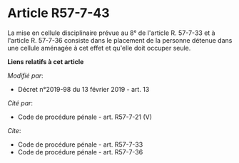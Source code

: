# Article R57-7-43

La mise en cellule disciplinaire prévue  au 8° de l'article R. 57-7-33 et à l'article R. 57-7-36 consiste dans le placement
de la personne détenue dans une cellule aménagée à cet effet et qu'elle doit occuper seule.

**Liens relatifs à cet article**

_Modifié par_:

  - Décret n°2019-98 du 13 février 2019 - art. 13

_Cité par_:

  - Code de procédure pénale - art. R57-7-21 (V)

_Cite_:

  - Code de procédure pénale - art. R57-7-33
  - Code de procédure pénale - art. R57-7-36
